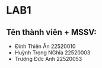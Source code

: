 # LAB1
## Tên thành viên + MSSV:
- Đinh Thiên Ân 22520010
- Huỳnh Trọng NGhĩa 22520003
- Trương Đức Anh 22520053
